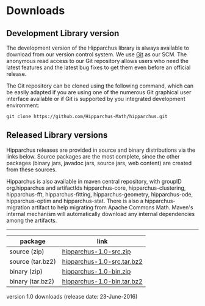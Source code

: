 # Downloads

<!--
 Licensed to the Hipparchus project under one or more
 contributor license agreements.  See the NOTICE file distributed with
 this work for additional information regarding copyright ownership.
 The Hipparchus project licenses this file to You under the Apache License, Version 2.0
 (the "License"); you may not use this file except in compliance with
 the License.  You may obtain a copy of the License at

      http://www.apache.org/licenses/LICENSE-2.0

 Unless required by applicable law or agreed to in writing, software
 distributed under the License is distributed on an "AS IS" BASIS,
 WITHOUT WARRANTIES OR CONDITIONS OF ANY KIND, either express or implied.
 See the License for the specific language governing permissions and
 limitations under the License.
-->
## Development Library version

The development version of the Hipparchus library is always available to
download from our version control system. We use [Git](http://git-scm.com/)
as our SCM. The anonymous read access to our Git repository  allows users who
need the latest features and the latest bug fixes to get them even before an
official release.

The Git repository can be cloned using the following command, which can
be easily adapted if you are using one of the numerous Git graphical
user interface available or if Git is supported by you integrated
development environment:

    git clone https://github.com/Hipparchus-Math/hipparchus.git

## Released Library versions

Hipparchus releases are provided in source and binary distributions via the links below.  Source packages are the most complete, since the other packages (binary jars, javadoc jars, source jars, web content) are created from these sources.

Hipparchus is also available in maven central repository,
with groupID org.hipparchus and artifactIds hipparchus-core,
hipparchus-clustering, hipparchus-fft, hipparchus-fitting,
hipparchus-geometry, hipparchus-ode, hipparchus-optim and hipparchus-stat. There is also a hipparchus-migration
artifact to help migrating from Apache Commons Math.
Maven's internal mechanism will automatically download any internal dependencies among the artifacts.

---

|     package       |                                  link                                                     |
|-------------------|-------------------------------------------------------------------------------------------|
|  source (zip)     | [hipparchus-1.0-src.zip](https://hipparchus.org/downloads/hipparchus-1.0-src.zip)         |
|  source (tar.bz2) | [hipparchus-1.0-src.tar.bz2](https://hipparchus.org/downloads/hipparchus-1.0-src.tar.bz2) |
|  binary (zip)     | [hipparchus-1.0-bin.zip](https://hipparchus.org/downloads/hipparchus-1.0-bin.zip)         |
|  binary (tar.bz2) | [hipparchus-1.0-bin.tar.bz2](https://hipparchus.org/downloads/hipparchus-1.0-bin.tar.bz2) |
version 1.0 downloads (release date: 23-June-2016)
